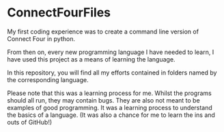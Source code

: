 ConnectFourFiles
================

My first coding experience was to create a command line version of Connect Four in python.

From then on, every new programming language I have needed to learn, I have used this project as a means of learning the language.

In this repository, you will find all my efforts contained in folders named by the corresponding language.

Please note that this was a learning process for me. Whilst the programs should all run, they may contain bugs.
They are also not meant to be examples of good programming. It was a learning process to understand the basics of a language.
(It was also a chance for me to learn the ins and outs of GitHub!)